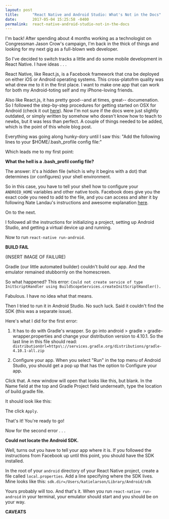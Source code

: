 ```yaml
---
layout: post
title:      "React Native and Android Studio: What's Not in the Docs"
date:       2017-05-04 15:25:58 -0400
permalink:  react-native-android-studio-not-in-the-docs
---
```


<Picture of Jason Crow Campaign>

I'm back! After spending about 4 months working as a technologist on Congressman Jason Crow's campaign, I'm back in the thick of things and looking for my next gig as a full-blown web developer.

So I've decided to switch tracks a little and do some mobile development in React Native. I have ideas . . . 

React Native, like React.js, is a Facebook framework that cna be deployed on either iOS or Android operating systems. This cross-platofrm quality was what drew me to it in the first place. I want to make one app that can work for both my Android-toting self and my iPhone-loving friends.

Also like React.js, it has pretty good--and at times, great-- documenation. So I followed the step-by-step procedures for getting started on OSX for Android (check it out [here](https://facebook.github.io/react-native/docs/getting-started)). Now I'm not sure if the docs were just slightly outdated, or simply written by somehow who doesn't know how to teach to newbs, but it was less than perfect. A couple of things needed to be added, which is the point of this whole blog post. 

Everything was going along hunky-dory until I saw this: "Add the following lines to your $HOME/.bash_profile config file:"

Which leads me to my first point:

**What the hell is a .bash_profil config file?**

The answer: it's a hidden file (which is why it begins with a dot) that determines (or configures) your shell environment. 

So in this case, you have to tell your shell how to configure your `ANDROID_HOME` variables and other native tools. Facebook does give you the exact code you need to add to the file, and you can access and alter it by following Nate Landau's instructions and awesome explanation [here](https://natelandau.com/my-mac-osx-bash_profile/). 

On to the next. 

I followed all the instructions for initializing a project, setting up Android Studio, and getting a virtual device up and running.

Now to run `react-native run-android`.

**BUILD FAIL**

(INSERT IMAGE OF FAILURE)

 Gradle (our little automated builder) couldn't build our app. And the emulator remained stubbornly on the homescreen. 

 So what happened? This error: `Could not create service of type InitScriptHandler using BuildScopeServices.createInitScriptHandler().`

 Fabulous. I have no idea what that means.

 Then I tried to run it in Android Studio. No such luck. Said it couldn't find the SDK (this was a separate issue).

 Here's what I did for the first error:

 1. It has to do with Gradle's wrapper. So go into android > gradle > gradle-wrapper.properties and change your distribution version to 4.10.1. So the last line in this file should read: `distributionUrl=https\://services.gradle.org/distributions/gradle-4.10.1-all.zip`

 2. Configure your app. When you select "Run" in the top menu of Android Studio, you should get a pop up that has the option to Configure your app. 

 <insert screen shot>
 
 Click that. A new window will open that looks like this, but blank. In the Name field at the top and Gradle Project field underneath, type the location of build.gradle file. 

 It should look like this:

<Insert screen shot>

The click `Apply`. 

That's it! You're ready to go!

Now for the second error . . .

**Could not locate the Android SDK.**

 Well, turns out you have to tell your app where it is. If you followed the instructions from Facebook up until this point, you should have the SDK installed. 

In the root of your `android` directory of your React Native project, create a file called `local.properties`. Add a line specifying where the SDK lives. Mine looks like this: `sdk.dir=/Users/katielarson/Library/Android/sdk`

Yours probably will too. And that's it. When you run `react-native run-android` in your terminal, your emulator should start and you should be on your way.

**CAVEATS**








